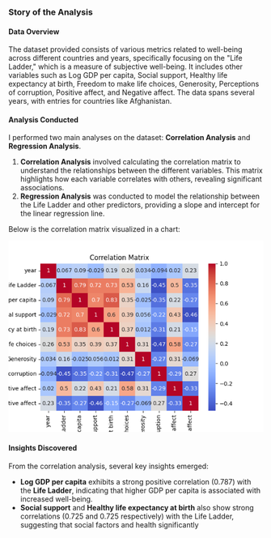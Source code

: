 ### Story of the Analysis

#### Data Overview
The dataset provided consists of various metrics related to well-being across different countries and years, specifically focusing on the "Life Ladder," which is a measure of subjective well-being. It includes other variables such as Log GDP per capita, Social support, Healthy life expectancy at birth, Freedom to make life choices, Generosity, Perceptions of corruption, Positive affect, and Negative affect. The data spans several years, with entries for countries like Afghanistan.

#### Analysis Conducted
I performed two main analyses on the dataset: **Correlation Analysis** and **Regression Analysis**. 

1. **Correlation Analysis** involved calculating the correlation matrix to understand the relationships between the different variables. This matrix highlights how each variable correlates with others, revealing significant associations.
2. **Regression Analysis** was conducted to model the relationship between the Life Ladder and other predictors, providing a slope and intercept for the linear regression line.

Below is the correlation matrix visualized in a chart:

![Correlation Matrix](correlation_matrix.png)

#### Insights Discovered
From the correlation analysis, several key insights emerged:

- **Log GDP per capita** exhibits a strong positive correlation (0.787) with the **Life Ladder**, indicating that higher GDP per capita is associated with increased well-being.
- **Social support** and **Healthy life expectancy at birth** also show strong correlations (0.725 and 0.725 respectively) with the Life Ladder, suggesting that social factors and health significantly